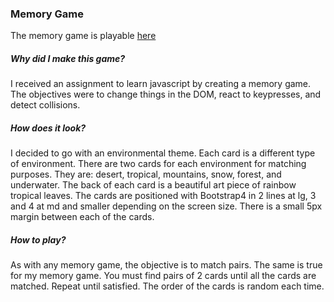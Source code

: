 ### Memory Game

The memory game is playable [here](https://lisonallie.github.io/Memory-Game/)

##### Why did I make this game?
I received an assignment to learn javascript by creating a memory game. The objectives were to change things in the DOM, react to keypresses, and detect collisions.

##### How does it look?
I decided to go with an environmental theme. Each card is a different type of environment. There are two cards for each environment for matching purposes. They are: desert, tropical, mountains, snow, forest, and underwater. The back of each card is a beautiful art piece of rainbow tropical leaves. The cards are positioned with Bootstrap4 in 2 lines at lg, 3 and 4 at md and smaller depending on the screen size. There is a small 5px margin between each of the cards.

##### How to play?
As with any memory game, the objective is to match pairs. The same is true for my memory game. You must find pairs of 2 cards until all the cards are matched. Repeat until satisfied. The order of the cards is random each time.